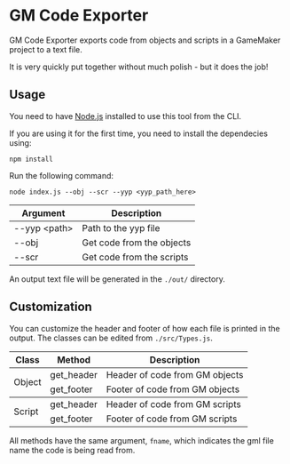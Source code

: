 # GM Code Exporter
GM Code Exporter exports code from objects and scripts in a GameMaker project to a text file.

It is very quickly put together without much polish - but it does the job!


## Usage

You need to have [Node.js](https://nodejs.org/) installed to use this tool from the CLI.

If you are using it for the first time, you need to install the dependecies using:
```shell
npm install
```

Run the following command:
```shell
node index.js --obj --scr --yyp <yyp_path_here>
```

| Argument | Description |
| -- | -- |
| --yyp \<path\> | Path to the yyp file |
| --obj | Get code from the objects |
| --scr | Get code from the scripts |

An output text file will be generated in the `./out/` directory.


## Customization

You can customize the header and footer of how each file is printed in the output. The classes can be edited from `./src/Types.js`.

<table>
  <thead>
    <tr>
      <th>Class</th>
      <th>Method</th>
      <th>Description</th>
    </tr>
  </thead>
  <tbody>
    <tr>
      <td rowspan=2>Object</td>
      <td>get_header</td>
      <td>Header of code from GM objects</td>
    </tr>
    <tr>
      <td>get_footer</td>
      <td>Footer of code from GM objects</td>
    </tr>
  </tbody>
  <tbody>
    <tr>
      <td rowspan=2>Script</td>
      <td>get_header</td>
      <td>Header of code from GM scripts</td>
    </tr>
    <tr>
      <td>get_footer</td>
      <td>Footer of code from GM scripts</td>
    </tr>
  </tbody>
</table>

All methods have the same argument, `fname`, which indicates the gml file name the code is being read from.
